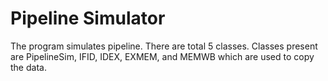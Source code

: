 # Pipeline Simulator

The program simulates pipeline. There are total 5 classes. Classes present are PipelineSim, 
IFID, IDEX, EXMEM, and MEMWB which are used to copy the data.

